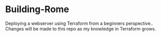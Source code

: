 # Building-Rome
Deploying a webserver using Terraform from a beginners perspective.. Changes will be made to this repo as my knowledge in Terraform grows. 
